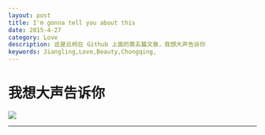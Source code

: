 ```yaml
---
layout: post
title: I'm gonna tell you about this
date: 2015-4-27
category: Love
description: 这是云柯在 Github 上面的第五篇文章，我想大声告诉你
keywords: Jiangling,Love,Beauty,Chongqing,
---
```

# 我想大声告诉你

![](http://ww1.sinaimg.cn/mw1024/81a2353bjw1e0mdpipmbdj.jpg)

***
